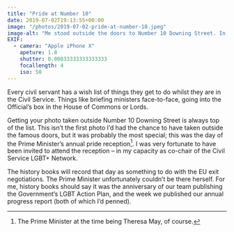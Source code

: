 ```yaml
---
title: "Pride at Number 10"
date: 2019-07-02T19:13:55+00:00
image: "/photos/2019-07-02-pride-at-number-10.jpeg"
image-alt: "Me stood outside the doors to Number 10 Downing Street. In front of the door in an arch is a pride-themed flower display."
EXIF:
  - camera: "Apple iPhone X"
    apeture: 1.8
    shutter: 0.00833333333333333
    focallength: 4
    iso: 50
---
```


Every civil servant has a wish list of things they get to do whilst they are in the Civil Service. Things like briefing ministers face-to-face, going into the Official’s box in the House of Commons or Lords. 

Getting your photo taken outside Number 10 Downing Street is always top of the list. This isn’t the first photo I’d had the chance to have taken outside the famous doors, but it was probably the most special; this was the day of the Prime Minister’s annual pride reception[^PM]. I was very fortunate to have been invited to attend the reception – in my capacity as co-chair of the Civil Service LGBT+ Network.

The history books will record that day as something to do with the EU exit negotiations. The Prime Minister unfortunately couldn’t be there herself. For me, history books should say it was the anniversary of our team publishing the Government’s LGBT Action Plan, and the week we published our annual progress report (both of which I’d penned). 

[^PM]: The Prime Minister at the time being Theresa May, of course.